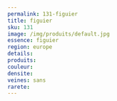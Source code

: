 ```yaml
---
permalink: 131-figuier
title: figuier
sku: 131
image: /img/produits/default.jpg
essence: figuier
region: europe
details: 
produits: 
couleur: 
densite: 
veines: sans
rarete: 
---
```

